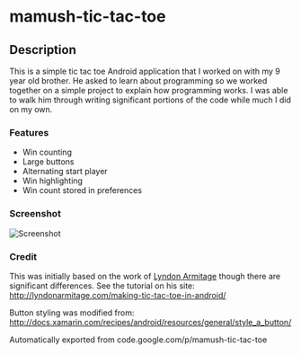 # mamush-tic-tac-toe
## Description
This is a simple tic tac toe Android application that I worked on with my 9 year old brother. He asked to learn about programming so we worked together on a simple project to explain how programming works. I was able to walk him through writing significant portions of the code while much I did on my own.

### Features
 * Win counting
 * Large buttons
 * Alternating start player
 * Win highlighting
 * Win count stored in preferences

### Screenshot
![Screenshot](http://mamush-tic-tac-toe.googlecode.com/svn/tic-tac-toe.png)

### Credit
This was initially based on the work of [Lyndon Armitage](http://lyndonarmitage.com/) though there are significant differences.
See the tutorial on his site:
http://lyndonarmitage.com/making-tic-tac-toe-in-android/

Button styling was modified from: 
http://docs.xamarin.com/recipes/android/resources/general/style_a_button/

Automatically exported from code.google.com/p/mamush-tic-tac-toe
